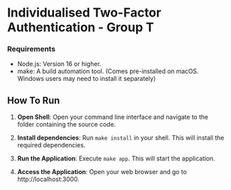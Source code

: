 # Individualised Two-Factor Authentication - Group T

### Requirements

- Node.js: Version 16 or higher.
- make: A build automation tool. (Comes pre-installed on macOS. Windows users may need to install it separately)

## How To Run

1. **Open Shell**: Open your command line interface and navigate to the folder containing the source code.

2. **Install dependencies**: Run `make install` in your shell. This will install the required dependencies.

3. **Run the Application**: Execute `make app`. This will start the application.

4. **Access the Application**: Open your web browser and go to http://localhost:3000.
